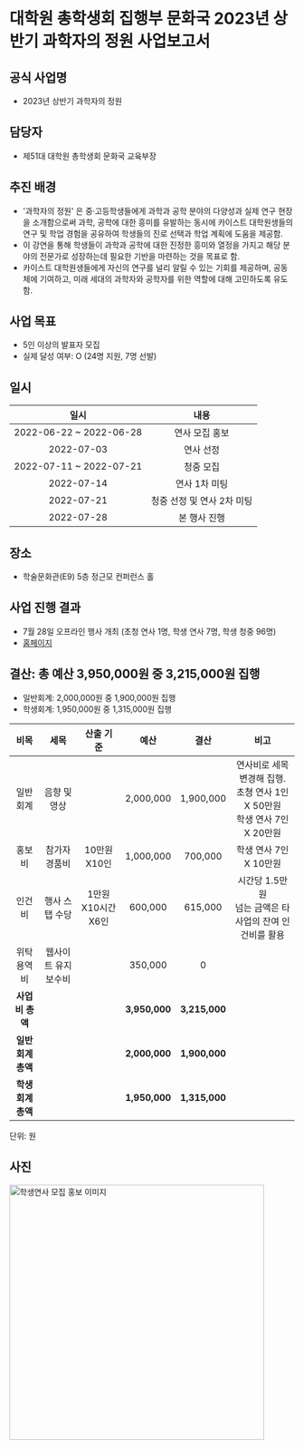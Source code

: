 
대학원 총학생회 집행부 문화국 2023년 상반기 과학자의 정원 사업보고서
===

## 공식 사업명
- 2023년 상반기 과학자의 정원

## 담당자
- 제51대 대학원 총학생회 문화국 교육부장

## 추진 배경
- '과학자의 정원' 은 중·고등학생들에게 과학과 공학 분야의 다양성과 실제 연구 현장을 소개함으로써 과학, 공학에 대한 흥미를 유발하는 동시에 카이스트 대학원생들의 연구 및 학업 경험을 공유하여 학생들의 진로 선택과 학업 계획에 도움을 제공함.
- 이 강연을 통해 학생들이 과학과 공학에 대한 진정한 흥미와 열정을 가지고 해당 분야의 전문가로 성장하는데 필요한 기반을 마련하는 것을 목표로 함.
- 카이스트 대학원생들에게 자신의 연구를 널리 알릴 수 있는 기회를 제공하며, 공동체에 기여하고, 미래 세대의 과학자와 공학자를 위한 역할에 대해 고민하도록 유도함.

## 사업 목표
- 5인 이상의 발표자 모집
- 실제 달성 여부: O (24명 지원, 7명 선발) 

## 일시

|  **일시** |   **내용**   |
|:----------:|:------------:|
| 2022-06-22 ~ 2022-06-28 |연사 모집 홍보|
| 2022-07-03 |연사 선정|
| 2022-07-11 ~ 2022-07-21 |청중 모집|
| 2022-07-14 |연사 1차 미팅|
| 2022-07-21 |청중 선정 및 연사 2차 미팅|
| 2022-07-28 |본 행사 진행|

## 장소
- 학술문화관(E9) 5층 정근모 컨퍼런스 홀

## 사업 진행 결과
- 7월 28일 오프라인 행사 개최 (초청 연사 1명, 학생 연사 7명, 학생 청중 96명)
- [홈페이지](https://gsa.kaist.ac.kr/garden-of-scientists/)


## 결산: 총 예산 3,950,000원 중 3,215,000원 집행

- 일반회계: 2,000,000원 중 1,900,000원 집행
- 학생회계: 1,950,000원 중 1,315,000원 집행

|  **비목** |   **세목**   | **산출 기준** | **예산** | **결산** |**비고**|
|:----------:|:------------:|:--------:|:--------:|:--------:|:--------:|
|일반회계|음향 및 영상| |2,000,000| 1,900,000 |연사비로 세목 변경해 집행. </br> 초쳥 연사 1인 X 50만원 </br>학생 연사 7인 X 20만원|
|홍보비|참가자 경품비| 10만원X10인 |1,000,000| 700,000 |학생 연사 7인 X 10만원|
|인건비|행사 스탭 수당| 1만원X10시간X6인 |600,000| 615,000 | 시간당 1.5만원 </br> 넘는 금액은 타 사업의 잔여 인건비를 활용|
|위탁용역비|웹사이트 유지보수비|  |350,000| 0 ||
|   **사업비 총액**  |         |       |**3,950,000**| **3,215,000** ||
|   **일반회계 총액**  |        |       |**2,000,000**| **1,900,000** ||
|   **학생회계 총액**  |          |      |**1,950,000**| **1,315,000** ||

단위: 원

## 사진
<img src="" width="450px" title="학생연사 모집 홍보 이미지"/> 